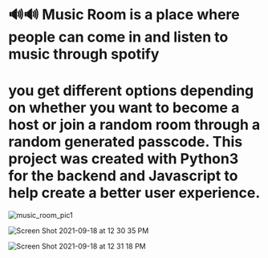 # 🔊🔊 Music Room is a place where people can come in and listen to music through spotify
# you get different options depending on whether you want to become a host or join a random room through a random generated passcode. This project was created with Python3 for the backend and Javascript to help create a better user experience.


 ![music_room_pic1](https://user-images.githubusercontent.com/71956588/145890719-1c9a95b9-f14c-4ee1-81e6-5d889480554d.png)
 
![Screen Shot 2021-09-18 at 12 30 35 PM](https://user-images.githubusercontent.com/71956588/145890724-c7812c28-a989-4a68-a8f2-fecf6c853ca1.png)

![Screen Shot 2021-09-18 at 12 31 18 PM](https://user-images.githubusercontent.com/71956588/145890728-2e3429b0-5cf1-4240-8932-67cf228b4081.png)
